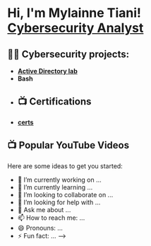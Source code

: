 <h1>Hi, I'm Mylainne Tiani! <a href="(https://www.linkedin.com/in/mylainne-tiani/)">Cybersecurity Analyst</a>

<h2>👨‍💻 Cybersecurity projects:</h2>

- <b>[Active Directory lab](https://imgur.com/Yt57a1Q) </b>
- <b>Bash</b>
- <h2>📺 Certifications</h2>
- <b>[certs](https://imgur.com/a/SmV8d3r)</b>


<h2>📺 Popular YouTube Videos</h2>



Here are some ideas to get you started:

- 🔭 I’m currently working on ...
- 🌱 I’m currently learning ...
- 👯 I’m looking to collaborate on ...
- 🤔 I’m looking for help with ...
- 💬 Ask me about ...
- 📫 How to reach me: ...
- 😄 Pronouns: ...
- ⚡ Fun fact: ...
-->
